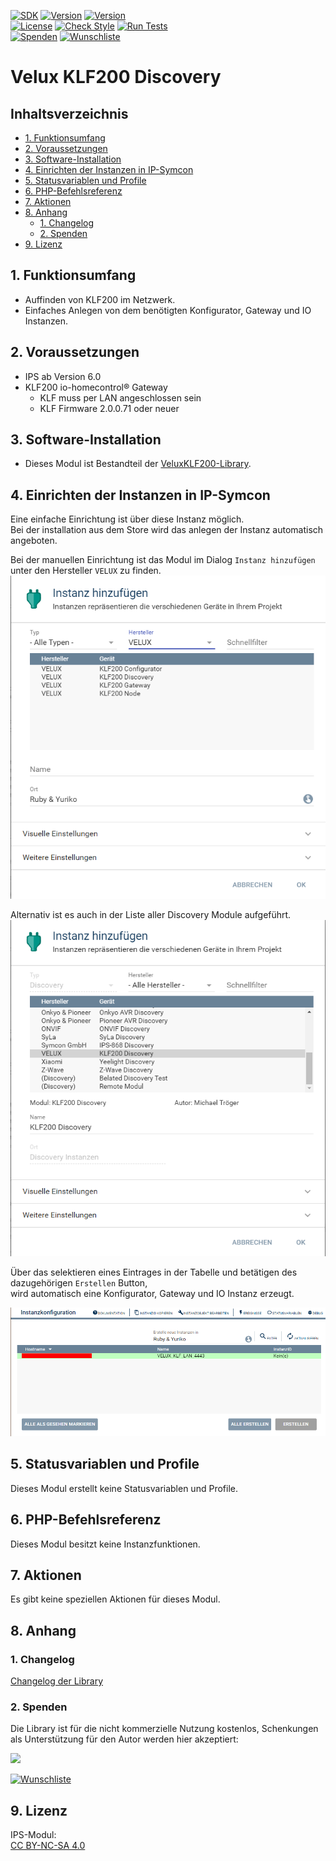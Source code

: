 [![SDK](https://img.shields.io/badge/Symcon-PHPModul-red.svg?style=flat-square)](https://www.symcon.de/service/dokumentation/entwicklerbereich/sdk-tools/sdk-php/)
[![Version](https://img.shields.io/badge/Modul%20Version-1.00-blue.svg?style=flat-square)](https://community.symcon.de/t/modul-velux-klf200/50429)
[![Version](https://img.shields.io/badge/Symcon%20Version-6.0%20%3E-green.svg?style=flat-square)](https://www.symcon.de/de/service/dokumentation/installation/migrationen/v55-v60-q3-2021/)  
[![License](https://img.shields.io/badge/License-CC%20BY--NC--SA%204.0-green.svg?style=flat-square)](https://creativecommons.org/licenses/by-nc-sa/4.0/)
[![Check Style](https://github.com/Nall-chan/VeluxKLF200/workflows/Check%20Style/badge.svg)](https://github.com/Nall-chan/VeluxKLF200/actions) [![Run Tests](https://github.com/Nall-chan/VeluxKLF200/workflows/Run%20Tests/badge.svg)](https://github.com/Nall-chan/VeluxKLF200/actions)  
[![Spenden](https://www.paypalobjects.com/de_DE/DE/i/btn/btn_donate_SM.gif)](#2-spenden)
[![Wunschliste](https://img.shields.io/badge/Wunschliste-Amazon-ff69fb.svg)](#2-spenden)  

# Velux KLF200 Discovery  <!-- omit in toc -->

## Inhaltsverzeichnis <!-- omit in toc -->

- [1. Funktionsumfang](#1-funktionsumfang)
- [2. Voraussetzungen](#2-voraussetzungen)
- [3. Software-Installation](#3-software-installation)
- [4. Einrichten der Instanzen in IP-Symcon](#4-einrichten-der-instanzen-in-ip-symcon)
- [5. Statusvariablen und Profile](#5-statusvariablen-und-profile)
- [6. PHP-Befehlsreferenz](#6-php-befehlsreferenz)
- [7. Aktionen](#7-aktionen)
- [8. Anhang](#8-anhang)
  - [1. Changelog](#1-changelog)
  - [2. Spenden](#2-spenden)
- [9. Lizenz](#9-lizenz)


## 1. Funktionsumfang

 - Auffinden von KLF200 im Netzwerk.  
 - Einfaches Anlegen von dem benötigten Konfigurator, Gateway und IO Instanzen.  
 
## 2. Voraussetzungen

 - IPS ab Version 6.0  
 - KLF200 io-homecontrol® Gateway  
    - KLF muss per LAN angeschlossen sein  
    - KLF Firmware 2.0.0.71 oder neuer  

## 3. Software-Installation

* Dieses Modul ist Bestandteil der [VeluxKLF200-Library](../README.md#3-software-installation).  
  
## 4. Einrichten der Instanzen in IP-Symcon

Eine einfache Einrichtung ist über diese Instanz möglich.  
Bei der installation aus dem Store wird das anlegen der Instanz automatisch angeboten.  

Bei der manuellen Einrichtung ist das Modul im Dialog `Instanz hinzufügen` unter den Hersteller `VELUX` zu finden.  
![Instanz hinzufügen](../imgs/instanzen.png)  

Alternativ ist es auch in der Liste aller Discovery Module aufgeführt.  
![Instanz hinzufügen](../imgs/instanzen_discovery.png)  

Über das selektieren eines Eintrages in der Tabelle und betätigen des dazugehörigen `Erstellen` Button,  
wird automatisch eine Konfigurator, Gateway und IO Instanz erzeugt.  

![Discovery](../imgs/conf_discovery.png)  

## 5. Statusvariablen und Profile

Dieses Modul erstellt keine Statusvariablen und Profile.  

## 6. PHP-Befehlsreferenz

Dieses Modul besitzt keine Instanzfunktionen.

## 7. Aktionen

Es gibt keine speziellen Aktionen für dieses Modul.  

## 8. Anhang

### 1. Changelog

[Changelog der Library](../README.md#2-changelog)

### 2. Spenden

  Die Library ist für die nicht kommerzielle Nutzung kostenlos, Schenkungen als Unterstützung für den Autor werden hier akzeptiert:  

<a href="https://www.paypal.com/donate?hosted_button_id=G2SLW2MEMQZH2" target="_blank"><img src="https://www.paypalobjects.com/de_DE/DE/i/btn/btn_donate_LG.gif" border="0" /></a>

[![Wunschliste](https://img.shields.io/badge/Wunschliste-Amazon-ff69fb.svg)](https://www.amazon.de/hz/wishlist/ls/YU4AI9AQT9F?ref_=wl_share) 


## 9. Lizenz

  IPS-Modul:  
  [CC BY-NC-SA 4.0](https://creativecommons.org/licenses/by-nc-sa/4.0/)  
  